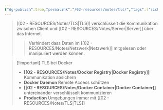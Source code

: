 ```yaml
---
{"dg-publish":true,"permalink":"/02-resources/notes/tls/","tags":["sicherheit/verschluesselung","informatik/netzwerk/protokoll","it-sicherheit","informatik/virtualisierung/docker/networking"],"noteIcon":"","updated":"2025-09-10T16:40:27.000+02:00"}
---
```


>[[02 - RESOURCES/Notes/TLS\|TLS]] verschlüsselt die Kommunikation zwischen Client und [[02 - RESOURCES/Notes/Server\|Server]] über das Internet.
>>Verhindert dass Daten im [[02 - RESOURCES/Notes/Netzwerk\|Netzwerk]] mitgelesen oder manipuliert werden können.

>[!important] TLS bei Docker
>- **[[02 - RESOURCES/Notes/Docker Registry\|Docker Registry]]** Kommunikation absichern
>- **Docker Daemon** Remote Access schützen
>- **[[02 - RESOURCES/Notes/Docker Container\|Docker Container]]** untereinander verschlüsselt kommunizieren
>- **Production** Umgebungen immer mit [[02 - RESOURCES/Notes/TLS\|TLS]]
